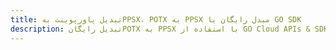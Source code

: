 ---title: تبدیل پاورپوینت بهPPSX، POTX به PPSX مبدل رایگان یا GO SDKdescription: تبدیل رایگانPOTX به PPSX با استفاده از GO Cloud APIs & SDK. همچنین اسناد Microsoft PowerPoint را در Cloud ایجاد، ویرایش و رندر کنید.---